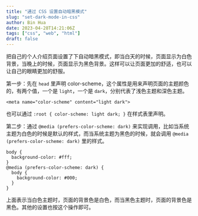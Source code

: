 ```yaml
---
title: "通过 CSS 设置自动暗黑模式"
slug: "set-dark-mode-in-css"
author: Bin Hua
date: 2023-04-28T14:21:06Z
tags: ["css", "web", "html"]
draft: false
---
```


把自己的个人介绍页面设置了下自动暗黑模式，即当白天的时候，页面显示为白色背景，当晚上的时候，页面显示为黑色背景。这样可以让页面更加的舒适，也可以让自己的眼睛更加的舒服。

第一步：先在 `head` 里声明 color-scheme，这个属性是用来声明页面的主题颜色的，有两个值，一个是 `light`，一个是 `dark`，分别代表了浅色主题和深色主题。

```
<meta name="color-scheme" content="light dark">
```

也可以通过 `:root { color-scheme: light dark; }` 在样式表里声明。

第二步：通过 `@media (prefers-color-scheme: dark)` 来实现调用，比如当系统主题为白色的时候是默认的样式，而当系统主题为黑色的时候，就会调用 `@media (prefers-color-scheme: dark)` 里的样式。

```
body {
  background-color: #fff;
}
@media (prefers-color-scheme: dark) {
  body {
    background-color: #000;
  }
}
```

上面表示当白色主题时，页面的背景色是白色，而当黑色主题时，页面的背景色是黑色。其他的设置也按这个操作即可。